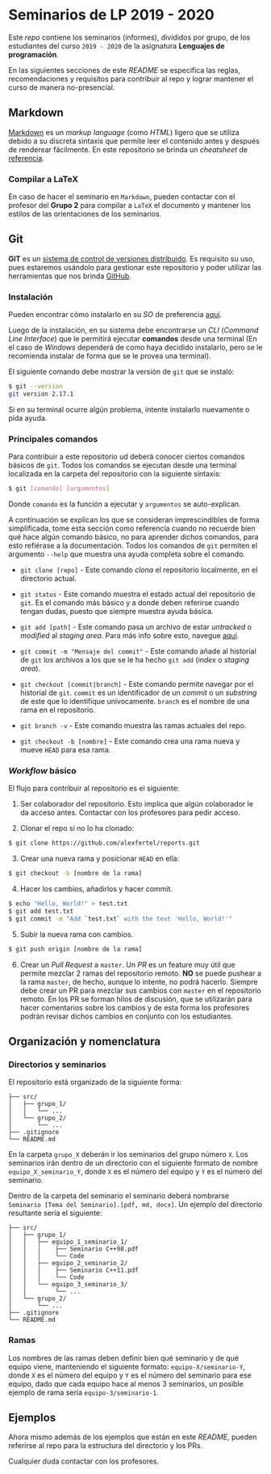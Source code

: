 # Seminarios de LP 2019 - 2020

Este *repo* contiene los seminarios (informes), divididos por
grupo, de los estudiantes del curso `2019 - 2020` de la asignatura
**Lenguajes de programación**.

En las siguientes secciones de este *README* se especifica las reglas,
recomendaciones y requisitos para contribuir al repo y lograr mantener
el curso de manera no-presencial.

## Markdown

[Markdown](https://en.wikipedia.org/wiki/Markdown) es un *markup language* (como *HTML*) ligero
que se utiliza debido a su discreta sintaxis que permite leer el contenido antes y después de
renderear fácilmente. En este repositorio se brinda un *cheatsheet* de [referencia](markdown.pdf).  

### Compilar a LaTeX

En caso de hacer el seminario en `Markdown`, pueden contactar con el profesor del **Grupo 2**
para compilar a `LaTeX` el documento y mantener los estilos de las orientaciones de los seminarios. 

## Git

**GIT** es un [sistema de control de versiones distribuido](https://en.wikipedia.org/wiki/Git).
Es requisito su uso, pues estaremos usándolo para gestionar este repositorio y poder utilizar
las herramientas que nos brinda [GitHub](https://github.com/).

### Instalación

Pueden encontrar cómo instalarlo en su *SO* de preferencia 
[aquí](https://git-scm.com/book/en/v2/Getting-Started-Installing-Git).

Luego de la instalación, en su sistema debe encontrarse un *CLI* 
(*Command Line Interface*) que le permitirá ejecutar **comandos**
desde una terminal (En el caso de *Windows* dependerá de como haya decidido
instalarlo, pero se le recomienda instalar de forma que se le provea una terminal).

El siguiente comando debe mostrar la versión de `git` que se instaló:

```bash
$ git --version
git version 2.17.1
```

Si en su terminal ocurre algún problema, intente instalarlo nuevamente o pida ayuda.

### Principales comandos

Para contribuir a este repositorio ud deberá conocer ciertos comandos básicos de `git`.
Todos los comandos se ejecutan desde una terminal localizada en la carpeta del repositorio
con la siguiente sintaxis:

```bash
$ git [comando] [argumentos]
```

Donde `comando` es la función a ejecutar y `argumentos` se auto-explican.

A continuación se explican los que se consideran imprescindibles de forma simplificada, tome esta sección como referencia
cuando no recuerde bien qué hace algún comando básico, no para aprender dichos comandos, para esto
refiérase a la documentación. Todos los comandos de `git` permiten el argumento `--help` que muestra una
ayuda completa sobre el comando.

* `git clone [repo]` - Este comando *clona* el repositorio localmente, en el directorio actual.

* `git status` - Este comando muestra el estado actual del repositorio de `git`. Es el comando más básico
                y a donde deben referirse cuando tengan dudas, puesto que siempre muestra ayuda básica.

* `git add [path]` - Este comando pasa un archivo de estar *untracked* o *modified* al *staging area*. Para más
                    info sobre esto, navegue [aquí](https://backlog.com/git-tutorial/git-workflow/).

* `git commit -m "Mensaje del commit"` - Este comando añade al historial de `git` los archivos a los que se le ha
                hecho `git add` (*index* o *staging area*).

* `git checkout [commit|branch]` - Este comando permite navegar por el historial de `git`. `commit` es un
                identificador de un *commit* o un *substring* de este que lo identifique unívocamente. `branch`
                es el nombre de una rama en el repositorio.

* `git branch -v` - Este comando muestra las ramas actuales del repo.

* `git checkout -b [nombre]` - Este comando crea una rama nueva y mueve `HEAD` para esa rama.

### *Workflow* básico

El flujo para contribuir al repositorio es el siguiente:

1. Ser colaborador del repositorio. Esto implica que algún colaborador
le da acceso antes. Contactar con los profesores para pedir acceso.

2. Clonar el repo si no lo ha clonado: 

```bash
$ git clone https://github.com/alexfertel/reports.git
```

3. Crear una nueva rama y posicionar `HEAD` en ella:

```bash
$ git checkout -b [nombre de la rama]
```
 
4. Hacer los cambios, añadirlos y hacer commit.

```bash
$ echo "Hello, World!" > test.txt
$ git add test.txt
$ git commit -m "Add `test.txt` with the text 'Hello, World!'"
```

5. Subir la nueva rama con cambios.

```bash
$ git push origin [nombre de la rama]
```

6. Crear un *Pull Request* a `master`. Un *PR* es un feature muy útil
que permite mezclar 2 ramas del repositorio remoto. **NO** se puede pushear
a la rama `master`, de hecho, aunque lo intente, no podrá hacerlo. Siempre
debe crear un PR para mezclar sus cambios con `master` en el repositorio
remoto. En los PR se forman hilos de discusión, que se utilizarán para hacer
comentarios sobre los cambios y de esta forma los profesores podrán
revisar dichos cambios en conjunto con los estudiantes.

## Organización y nomenclatura

### Directorios y seminarios

El repositorio está organizado de la siguiente forma:

    ├── src/
    │   ├── grupo_1/
    │   │   └── ...
    │   └── grupo_2/
    │       └── ...
    ├── .gitignore
    └── README.md

En la carpeta `grupo_X` deberán ir los seminarios del grupo número `X`.
Los seminarios irán dentro de un directorio con el siguiente formato de nombre
`equipo_X_seminario_Y`, donde `X` es el número del equipo y `Y` es el número del seminario.

Dentro de la carpeta del seminario el seminario deberá nombrarse
`Seminario [Tema del Seminario].[pdf, md, docx]`. Un ejemplo del
directorio resultante sería el siguiente:

    ├── src/
    │   ├── grupo_1/
    │   │   ├── equipo_1_seminario_1/
    │   │   │    ├── Seminario C++98.pdf
    │   │   │    └── Code
    │   │   ├── equipo_2_seminario_2/
    │   │   │    ├── Seminario C++11.pdf
    │   │   │    └── Code
    │   │   └── equipo_3_seminario_3/
    │   │        └── ...
    │   └── grupo_2/
    │       └── ...
    ├── .gitignore
    └── README.md

### Ramas

Los nombres de las ramas deben definir bien qué seminario y de qué equipo viene,
manteniendo el siguiente formato: `equipo-X/seminario-Y`, donde `X` es el número
del equipo y `Y` es el número del seminario para ese equipo, dado que cada equipo
hace al menos 3 seminarios, un posible ejemplo de rama sería `equipo-3/seminario-1`.


## Ejemplos

Ahora mismo además de los ejemplos que están en este *README*, pueden referirse al repo
para la estructura del directorio y los PRs.

Cualquier duda contactar con los profesores.



